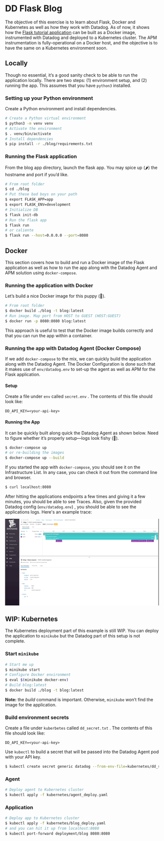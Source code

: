 # DD Flask Blog

The objective of this exercise is to learn about Flask, Docker and Kubernetes as well as how they work with Datadog. As of now, it shows how the [Flask tutorial application](http://flask.pocoo.org/docs/1.0/tutorial/) can be built as a Docker image, instrumented with Datadog and deployed to a Kubernetes cluster. The APM instrumentation is fully-operational on a Docker host, and the objective is to have the same on a Kubernetes environment soon.

## Locally

Though no essential, it’s a good sanity check to be able to run the application locally. There are two steps: (1) environment setup, and (2) running the app. This assumes that you have `python3` installed.

### Setting up your Python environment

Create a Python environment and install dependencies.

```bash
# Create a Python virtual environment
$ python3 -m venv venv
# Activate the environment
$ . venv/bin/activate
# Install dependencies
$ pip install -r ./blog/requirements.txt
```

### Running the Flask application

From the blog app directory, launch the flask app. You may spice up (🌶) the hostname and port if you’d like.

```bash
# From root folder
$ cd ./blog
# Put these bad boys on your path
$ export FLASK_APP=app
$ export FLASK_ENV=development
# Initialize DB
$ flask init-db
# Run the flask app
$ flask run
# or caliente
$ flask run --host=0.0.0.0 --port=8080
```

## Docker

This section covers how to build and run a Docker image of the Flask application as well as how to run the app along with the Datadog Agent and APM solution using `docker-compose`.

### Running the application with Docker

Let’s build a nice Docker image for this puppy (🐶).

```bash
# From root folder
$ docker build ./blog -t blog:latest
# Run image. Map port from HOST to GUEST (HOST:GUEST)
$ docker run -p 8080:8080 blog:latest
```

This approach is useful to test that the Docker image builds correctly and that you can run the app within a container.

### Running the app with Datadog Agent (Docker Compose)

If we add `docker-compose` to the mix, we can quickly build the application along with the Datadog Agent. The Docker Configuration is done such that it makes use of `env/datadog.env` to set-up the agent as well as APM for the Flask application.

#### Setup

Create a file under `env` called `secret.env` . The contents of this file should look like:

```
DD_API_KEY=<your-api-key>
```

#### Running the App

It can be quickly built along quick the Datadog Agent as shown below. Need to figure whether it’s properly setup—logs look fishy (🐠).

```bash
$ docker-compose up
# or re-building the images
$ docker-compose up --build
```

If you started the app with `docker-compose`, you should see it on the Infrastructure List. In any case, you can check it out from the command line and browser.

```bash
$ curl localhost:8080
```

After hitting the applications endpoints a few times and giving it a few minutes, you should be able to see Traces. Also, given the provided Datadog config (`env/datadog.env`) , you should be able to see the applications logs. Here's an example trace:

<img src="/readme-assets/trace_example.gif" alt="Example Datadog APM Trace">

## WIP: Kubernetes

The Kubernetes deployment part of this example is still WIP. You can deploy the application to `minikube` but the Datadog part of this setup is not complete.

### Start `minikube`

```bash
# Start me up
$ minikube start
# Configure Docker environment
$ eval $(minikube docker-env)
# Build blog:latest
$ docker build ./blog -t blog:latest
```

**Note:** the _build_ command is important. Otherwise, `minikube` won’t find the image for the application.

### Build environment secrets

Create a file under `kuberbetes` called `dd_secret.txt` . The contents of this file should look like:

```
DD_API_KEY=<your-api-key>
```

Use `kubectl` to build a secret that will be passed into the Datadog Agent pod with your API key.

```bash
$ kubectl create secret generic datadog --from-env-file=kubernetes/dd_secret.txt
```

### Agent

```bash
# Deploy agent to Kubernetes cluster
$ kubectl apply -f kubernetes/agent_deploy.yaml
```

### Application

```bash
# Deploy app to Kubernetes cluster
$ kubectl apply -f kubernetes/blog_deploy.yaml
# and you can hit it up from localhost:8080
$ kubectl port-forward deployment/blog 8080:8080
```
